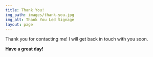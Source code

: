 ```yaml
---
title: Thank You!
img_path: images/thank-you.jpg
img_alt: Thank You Led Signage
layout: page
---
```


Thank you for contacting me! I will get back in touch with you soon.

**Have a great day!**